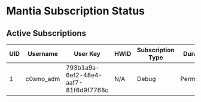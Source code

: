 # Mantia Subscription Status

## Active Subscriptions

| UID | Username | User Key | HWID | Subscription Type | Duration | Remaining Time |
|-----|----------|----------|------|------------------|----------|----------------|
| 1 | c0smo_adm | 793b1a9a-6ef2-48e4-aaf7-81f6d9f7768c | N/A | Debug | Permanent | Permanent |

